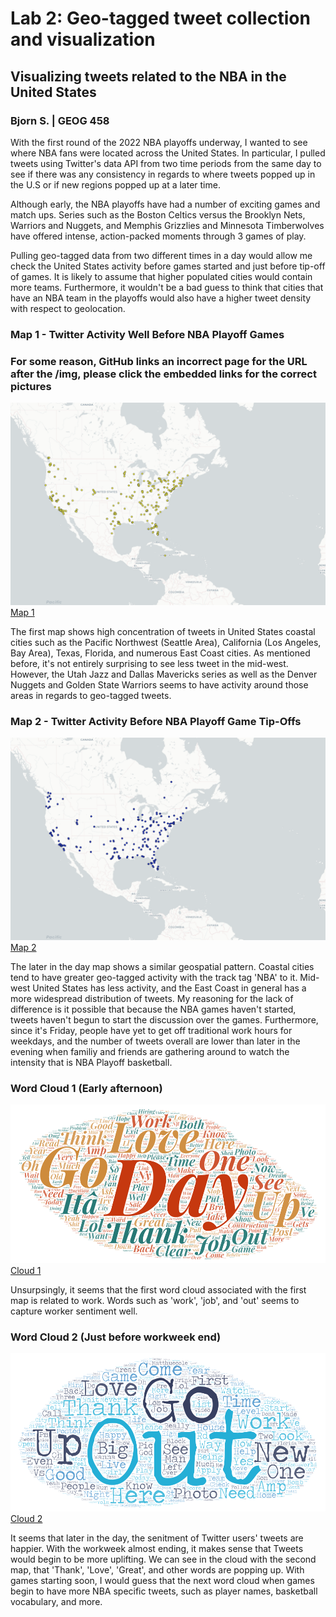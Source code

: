 # Lab 2: Geo-tagged tweet collection and visualization
## Visualizing tweets related to the NBA in the United States
### Bjorn S. | GEOG 458

With the first round of the 2022 NBA playoffs underway, I wanted to see where NBA fans were located across the United States. In particular, I pulled tweets using Twitter's data API from two time periods from the same day to see if there was any consistency in regards to where tweets popped up in the U.S or if new regions popped up at a later time.

Although early, the NBA playoffs have had a number of exciting games and match ups. Series such as the Boston Celtics versus the Brooklyn Nets, Warriors and Nuggets, and Memphis Grizzlies and Minnesota Timberwolves have offered intense, action-packed moments through 3 games of play.

Pulling geo-tagged data from two different times in a day would allow me check the United States activity before games started and just before tip-off of games. It is likely to assume that higher populated cities would contain more teams. Furthermore, it wouldn't be a bad guess to think that cities that have an NBA team in the playoffs would also have a higher tweet density with respect to geolocation.

### Map 1 - Twitter Activity Well Before NBA Playoff Games
### For some reason, GitHub links an incorrect page for the URL after the /img, please click the embedded links for the correct pictures
![First Map](img\screenshot_of_map-1.png "Early afternoon Twitter activity")
[Map 1](https://github.com/soriabjo/geog458_lab02/blob/main/img/screenshot_of_map-1.png)

The first map shows high concentration of tweets in United States coastal cities such as the Pacific Northwest (Seattle Area), California (Los Angeles, Bay Area), Texas, Florida, and numerous East Coast cities. As mentioned before, it's not entirely surprising to see less tweet in the mid-west. However, the Utah Jazz and Dallas Mavericks series as well as the Denver Nuggets and Golden State Warriors seems to have activity around those areas in regards to geo-tagged tweets.


### Map 2 - Twitter Activity Before NBA Playoff Game Tip-Offs

![Second Map](img\screenshot_of_map-2.png)
[Map 2](https://github.com/soriabjo/geog458_lab02/blob/main/img/screenshot_of_map-2.png)

The later in the day map shows a similar geospatial pattern. Coastal cities tend to have greater geo-tagged activity with the track tag 'NBA' to it. Mid-west United States has less activity, and the East Coast in general has a more widespread distribution of tweets. My reasoning for the lack of difference is it possible that because the NBA games haven't started, tweets haven't begun to start the discussion over the games. Furthermore, since it's Friday, people have yet to get off traditional work hours for weekdays, and the number of tweets overall are lower than later in the evening when familiy and friends are gathering around to watch the intensity that is NBA Playoff basketball.

### Word Cloud 1 (Early afternoon)

![Cloud 1](img\screenshot_of_wordcloud-1.png "Early afternoon")
[Cloud 1](https://github.com/soriabjo/geog458_lab02/blob/main/img/screenshot_of_map-2.png)

Unsurpsingly, it seems that the first word cloud associated with the first map is related to work. Words such as 'work', 'job', and 'out' seems to capture worker sentiment well.

### Word Cloud 2 (Just before workweek end)

![Cloud 2](img\screenshot_of_wordcloud-2.png "Before tip-off")
[Cloud 2](https://github.com/soriabjo/geog458_lab02/blob/main/img/screenshot_of_wordcloud-2.png)

It seems that later in the day, the senitment of Twitter users' tweets are happier. With the workweek almost ending, it makes sense that Tweets would begin to be more uplifting. We can see in the cloud with the second map, that 'Thank', 'Love', 'Great', and other words are popping up. With games starting soon, I would guess that the next word cloud when games begin to have more NBA specific tweets, such as player names, basketball vocabulary, and more.